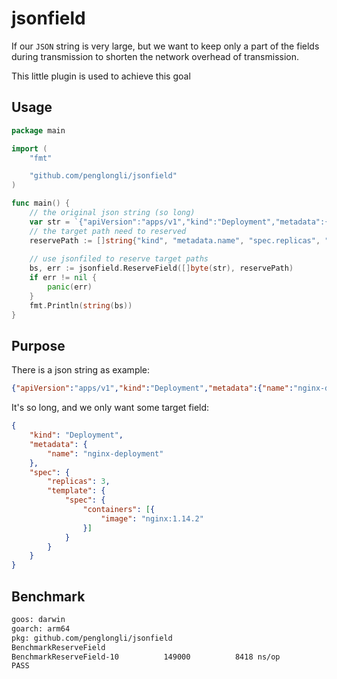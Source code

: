 # jsonfield

If our `JSON` string is very large, but we want to keep only a part of the fields during transmission to shorten the network overhead of transmission.

This little plugin is used to achieve this goal


## Usage

```go
package main

import (
	"fmt"

	"github.com/penglongli/jsonfield"
)

func main() {
	// the original json string (so long)
	var str = `{"apiVersion":"apps/v1","kind":"Deployment","metadata":{"name":"nginx-deployment","labels":{"app":"nginx"}},"spec":{"replicas":3,"selector":{"matchLabels":{"app":"nginx"}},"template":{"metadata":{"labels":{"app":"nginx"}},"spec":{"containers":[{"name":"nginx","image":"nginx:1.14.2","ports":[{"containerPort":80}]}]}}}}`
	// the target path need to reserved
	reservePath := []string{"kind", "metadata.name", "spec.replicas", "spec.template.spec.containers.image"}
	
	// use jsonfiled to reserve target paths
	bs, err := jsonfield.ReserveField([]byte(str), reservePath)
	if err != nil {
		panic(err)
	}
	fmt.Println(string(bs))
}
```

## Purpose

There is a json string as example:

```json
{"apiVersion":"apps/v1","kind":"Deployment","metadata":{"name":"nginx-deployment","labels":{"app":"nginx"}},"spec":{"replicas":3,"selector":{"matchLabels":{"app":"nginx"}},"template":{"metadata":{"labels":{"app":"nginx"}},"spec":{"containers":[{"name":"nginx","image":"nginx:1.14.2","ports":[{"containerPort":80}]}]}}}}
```

It's so long, and we only want some target field:

```json 
{
	"kind": "Deployment",
	"metadata": {
		"name": "nginx-deployment"
	},
	"spec": {
		"replicas": 3,
		"template": {
			"spec": {
				"containers": [{
					"image": "nginx:1.14.2"
				}]
			}
		}
	}
}
```

## Benchmark

```bash
goos: darwin
goarch: arm64
pkg: github.com/penglongli/jsonfield
BenchmarkReserveField
BenchmarkReserveField-10    	  149000	      8418 ns/op
PASS
```
